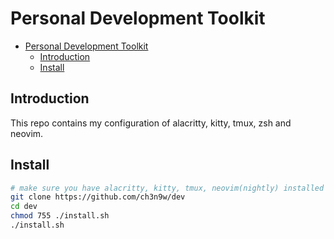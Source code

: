 # Personal Development Toolkit

<!--toc:start-->

- [Personal Development Toolkit](#personal-development-toolkit)
  - [Introduction](#introduction)
  - [Install](#install)
  <!--toc:end-->

## Introduction

This repo contains my configuration of alacritty, kitty, tmux, zsh and neovim.

## Install

```bash
# make sure you have alacritty, kitty, tmux, neovim(nightly) installed
git clone https://github.com/ch3n9w/dev
cd dev
chmod 755 ./install.sh
./install.sh
```

